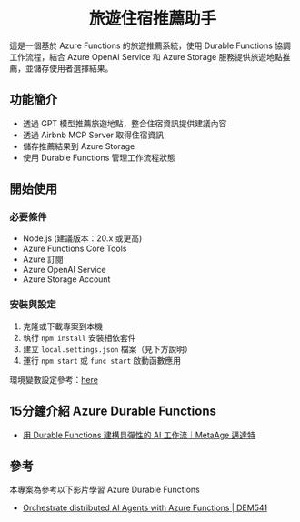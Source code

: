 <div align="center">

# 旅遊住宿推薦助手

<div align="left">
 這是一個基於 Azure Functions 的旅遊推薦系統，使用 Durable Functions 協調工作流程，結合 Azure OpenAI Service 和 Azure Storage 服務提供旅遊地點推薦，並儲存使用者選擇結果。
</div>

</div>


## 功能簡介

- 透過 GPT 模型推薦旅遊地點，整合住宿資訊提供建議內容
- 透過 Airbnb MCP Server 取得住宿資訊
- 儲存推薦結果到 Azure Storage
- 使用 Durable Functions 管理工作流程狀態

## 開始使用

### 必要條件

- Node.js (建議版本：20.x 或更高)
- Azure Functions Core Tools
- Azure 訂閱
- Azure OpenAI Service
- Azure Storage Account

### 安裝與設定

1. 克隆或下載專案到本機
2. 執行 `npm install` 安裝相依套件
3. 建立 `local.settings.json` 檔案（見下方說明）
4. 運行 `npm start` 或 `func start` 啟動函數應用

環境變數設定參考：[here](https://github.com/tuchin1228/TravelAssistant-AzureDurableFunctions/wiki/Setting-Environment-Variables)


## 15分鐘介紹 Azure Durable Functions
- [用 Durable Functions 建構具彈性的 AI 工作流｜MetaAge 邁達特](https://youtu.be/_GedkQVtCZY?si=lothAgMO1K7Tog4h)

## 參考
本專案為參考以下影片學習 Azure Durable Functions
 - [Orchestrate distributed AI Agents with Azure Functions | DEM541](https://youtu.be/pSBrgsmB-zs?si=M8730XMvtYdlbQ9H)
